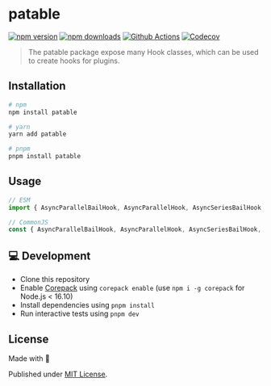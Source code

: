 # patable

[![npm version][npm-version-src]][npm-version-href]
[![npm downloads][npm-downloads-src]][npm-downloads-href]
[![Github Actions][github-actions-src]][github-actions-href]
[![Codecov][codecov-src]][codecov-href]

> The patable package expose many Hook classes, which can be used to create hooks for plugins.

## Installation

```sh
# npm
npm install patable

# yarn
yarn add patable

# pnpm
pnpm install patable
```

## Usage

```js
// ESM
import { AsyncParallelBailHook, AsyncParallelHook, AsyncSeriesBailHook, AsyncSeriesHook, AsyncSeriesWaterfallHook } from 'patable';

// CommonJS
const { AsyncParallelBailHook, AsyncParallelHook, AsyncSeriesBailHook, AsyncSeriesHook, AsyncSeriesWaterfallHook } = require('patable');
```

## 💻 Development

- Clone this repository
- Enable [Corepack](https://github.com/nodejs/corepack) using `corepack enable` (use `npm i -g corepack` for Node.js < 16.10)
- Install dependencies using `pnpm install`
- Run interactive tests using `pnpm dev`

## License

Made with 💛

Published under [MIT License](./LICENSE).

<!-- Badges -->

[npm-version-src]: https://img.shields.io/npm/v/patable?style=flat-square
[npm-version-href]: https://npmjs.com/package/patable
[npm-downloads-src]: https://img.shields.io/npm/dm/patable?style=flat-square
[npm-downloads-href]: https://npmjs.com/package/patable
[github-actions-src]: https://img.shields.io/github/workflow/status/unjs/patable/ci/main?style=flat-square
[github-actions-href]: https://github.com/unjs/patable/actions?query=workflow%3Aci
[codecov-src]: https://img.shields.io/codecov/c/gh/unjs/patable/main?style=flat-square
[codecov-href]: https://codecov.io/gh/unjs/patable
